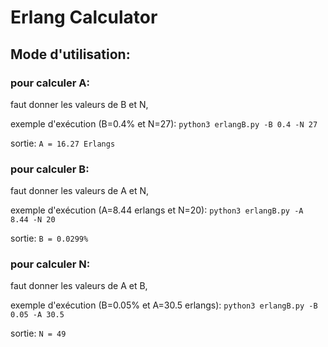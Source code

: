 # Erlang Calculator

## Mode d'utilisation:

### pour calculer A:

faut donner les valeurs de B et N,

exemple d'exécution (B=0.4% et N=27):
`python3 erlangB.py -B 0.4 -N 27`

sortie:
`A = 16.27 Erlangs`

### pour calculer B:

faut donner les valeurs de A et N,

exemple d'exécution (A=8.44 erlangs et N=20):
`python3 erlangB.py -A 8.44 -N 20`

sortie:
`B = 0.0299%`

### pour calculer N:

faut donner les valeurs de A et B,

exemple d'exécution (B=0.05% et A=30.5 erlangs):
`python3 erlangB.py -B 0.05 -A 30.5`

sortie:
`N = 49`


